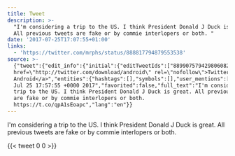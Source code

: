 ```yaml
---
title: Tweet
description: >-
  "I'm considering a trip to the US. I think President Donald J Duck is great.
  All previous tweets are fake or by commie interlopers or both. "
date: '2017-07-25T17:07:55+01:00'
links:
  - 'https://twitter.com/mrphs/status/888817794879553538'
source: >-
  {"tweet":{"edit_info":{"initial":{"editTweetIds":["889907579429806082"],"editableUntil":"2017-07-25T18:57:55.276Z","editsRemaining":"5","isEditEligible":true}},"retweeted":false,"source":"<a
  href=\"http://twitter.com/download/android\" rel=\"nofollow\">Twitter for
  Android</a>","entities":{"hashtags":[],"symbols":[],"user_mentions":[],"urls":[{"url":"https://t.co/qpA1sEoapc","expanded_url":"https://twitter.com/mrphs/status/888817794879553538","display_url":"twitter.com/mrphs/status/8…","indices":["139","162"]}]},"display_text_range":["0","162"],"favorite_count":"0","id_str":"889907579429806082","truncated":false,"retweet_count":"0","id":"889907579429806082","possibly_sensitive":false,"created_at":"Tue
  Jul 25 17:57:55 +0000 2017","favorited":false,"full_text":"I'm considering a
  trip to the US. I think President Donald J Duck is great. All previous tweets
  are fake or by commie interlopers or both.
  https://t.co/qpA1sEoapc","lang":"en"}}
---
```

I'm considering a trip to the US. I think President Donald J Duck is great. All previous tweets are fake or by commie interlopers or both. 
    
{{< tweet 0 0 >}}
    

